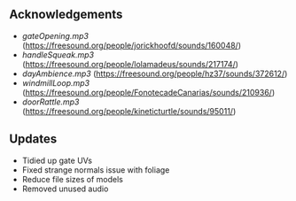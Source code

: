 ## Acknowledgements

- _gateOpening.mp3_ (https://freesound.org/people/jorickhoofd/sounds/160048/)
- _handleSqueak.mp3_ (https://freesound.org/people/lolamadeus/sounds/217174/)
- _dayAmbience.mp3_ (https://freesound.org/people/hz37/sounds/372612/)
- _windmillLoop.mp3_ (https://freesound.org/people/FonotecadeCanarias/sounds/210936/)
- _doorRattle.mp3_ (https://freesound.org/people/kineticturtle/sounds/95011/)

## Updates

- Tidied up gate UVs
- Fixed strange normals issue with foliage
- Reduce file sizes of models 
- Removed unused audio
